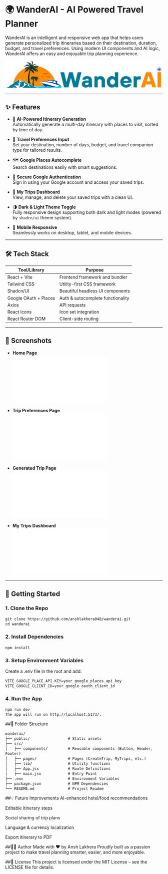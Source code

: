 # 🌍 WanderAI - AI Powered Travel Planner

WanderAI is an intelligent and responsive web app that helps users generate personalized trip itineraries based on their destination, duration, budget, and travel preferences. Using modern UI components and AI logic, WanderAI offers an easy and enjoyable trip planning experience.

![WanderAI Banner](./public/logoO.svg)

---

## ✨ Features

- 🧠 **AI-Powered Itinerary Generation**  
  Automatically generate a multi-day itinerary with places to visit, sorted by time of day.

- 🧳 **Travel Preferences Input**  
  Set your destination, number of days, budget, and travel companion type for tailored results.

- 🗺️ **Google Places Autocomplete**  
  Search destinations easily with smart suggestions.

- 🔐 **Secure Google Authentication**  
  Sign in using your Google account and access your saved trips.

- 📂 **My Trips Dashboard**  
  View, manage, and delete your saved trips with a clean UI.

- 🌗 **Dark & Light Theme Toggle**  
  Fully responsive design supporting both dark and light modes (powered by `shadcn/ui` theme system).

- 📱 **Mobile Responsive**  
  Seamlessly works on desktop, tablet, and mobile devices.

---

## 🛠️ Tech Stack

| Tool/Library           | Purpose                            |
|------------------------|------------------------------------|
| React + Vite           | Frontend framework and bundler     |
| Tailwind CSS           | Utility-first CSS framework        |
| Shadcn/UI              | Beautiful headless UI components   |
| Google OAuth + Places  | Auth & autocomplete functionality  |
| Axios                  | API requests                       |
| React Icons            | Icon set integration               |
| React Router DOM       | Client-side routing                |

---

## 📸 Screenshots


- **Home Page**  
  ![Home](./public/4.pdf)

- **Trip Preferences Page**  
  ![Preferences](./public/2.pdf)

- **Generated Trip Page**  
  ![Generated Trip](./public/1.pdf)

- **My Trips Dashboard**  
  ![Dashboard](./public/3.pdf)

---

## 🚀 Getting Started

### 1. Clone the Repo

```
git clone https://github.com/anshlakhera048/wanderai.git
cd wanderai
```

### 2. Install Dependencies

```
npm install
```

### 3. Setup Environment Variables
Create a .env file in the root and add:

```
VITE_GOOGLE_PLACE_API_KEY=your_google_places_api_key
VITE_GOOGLE_CLIENT_ID=your_google_oauth_client_id
```

### 4. Run the App
```
npm run dev
The app will run on http://localhost:5173/.
```

##📁 Folder Structure

```
wanderai/
├── public/                 # Static assets
├── src/
│   ├── components/         # Reusable components (Button, Header, Footer)
│   ├── pages/              # Pages (CreateTrip, MyTrips, etc.)
│   ├── lib/                # Utility functions
│   ├── App.jsx             # Route Definitions
│   ├── main.jsx            # Entry Point
├── .env                    # Environment Variables
├── package.json            # NPM Dependencies
└── README.md               # Project Readme
```

##💡 Future Improvements
 AI-enhanced hotel/food recommendations

 Editable itinerary steps

 Social sharing of trip plans

 Language & currency localization

 Export itinerary to PDF

##🙋‍♂️ Author
Made with ❤️ by Ansh Lakhera
Proudly built as a passion project to make travel planning smarter, easier, and more enjoyable.

##📜 License
This project is licensed under the MIT License – see the LICENSE file for details.